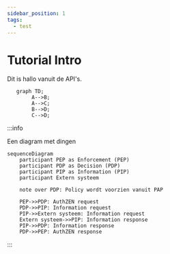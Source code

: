 ```yaml
---
sidebar_position: 1
tags:
  - test
---
```


# Tutorial Intro

Dit is hallo vanuit de API's.

```mermaid
   graph TD;
        A-->B;
        A-->C;
        B-->D;
        C-->D;

```

:::info

Een diagram met dingen

```mermaid
sequenceDiagram
    participant PEP as Enforcement (PEP)
    participant PDP as Decision (PDP)
    participant PIP as Information (PIP)
    participant Extern systeem

    note over PDP: Policy wordt voorzien vanuit PAP

    PEP->>PDP: AuthZEN request
    PDP->>PIP: Information request
    PIP->>Extern systeem: Information request
    Extern systeem->>PIP: Information response
    PIP->>PDP: Information response
    PDP->>PEP: AuthZEN response
```

:::
